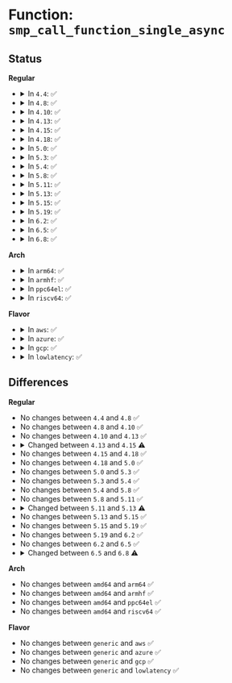 # Function: <code>smp_call_function_single_async</code>

## Status
<b>Regular</b>
<ul>
<li>
<details>
<summary>In <code>4.4</code>: ✅</summary>

```c
int smp_call_function_single_async(int cpu, struct call_single_data *csd);
```

**Collision:** Unique Global

**Inline:** No

**Transformation:** False

**Instances:**

```
In kernel/smp.c (ffffffff81103a60)
Location: kernel/smp.c:327
Inline: False
Direct callers:
  - kernel/sched/core.c:hrtick_start
  - block/blk-softirq.c:__blk_complete_request
```
**Symbols:**

```
ffffffff81103a60-ffffffff81103ac7: smp_call_function_single_async (STB_GLOBAL)
```
</details>
</li>
<li>
<details>
<summary>In <code>4.8</code>: ✅</summary>

```c
int smp_call_function_single_async(int cpu, struct call_single_data *csd);
```

**Collision:** Unique Global

**Inline:** No

**Transformation:** False

**Instances:**

```
In kernel/smp.c (ffffffff8110ae90)
Location: kernel/smp.c:311
Inline: False
Direct callers:
  - kernel/sched/core.c:hrtick_start
  - block/blk-softirq.c:__blk_complete_request
```
**Symbols:**

```
ffffffff8110ae90-ffffffff8110aefc: smp_call_function_single_async (STB_GLOBAL)
```
</details>
</li>
<li>
<details>
<summary>In <code>4.10</code>: ✅</summary>

```c
int smp_call_function_single_async(int cpu, struct call_single_data *csd);
```

**Collision:** Unique Global

**Inline:** No

**Transformation:** False

**Instances:**

```
In kernel/smp.c (ffffffff811126b0)
Location: kernel/smp.c:315
Inline: False
Direct callers:
  - kernel/sched/core.c:hrtick_start
  - block/blk-softirq.c:__blk_complete_request
```
**Symbols:**

```
ffffffff811126b0-ffffffff8111271c: smp_call_function_single_async (STB_GLOBAL)
```
</details>
</li>
<li>
<details>
<summary>In <code>4.13</code>: ✅</summary>

```c
int smp_call_function_single_async(int cpu, struct call_single_data *csd);
```

**Collision:** Unique Global

**Inline:** No

**Transformation:** False

**Instances:**

```
In kernel/smp.c (ffffffff81113bd0)
Location: kernel/smp.c:324
Inline: False
Direct callers:
  - kernel/sched/core.c:hrtick_start
  - block/blk-softirq.c:__blk_complete_request
  - block/blk-mq.c:__blk_mq_complete_request
  - net/core/dev.c:net_rps_send_ipi
```
**Symbols:**

```
ffffffff81113bd0-ffffffff81113c09: smp_call_function_single_async (STB_GLOBAL)
```
</details>
</li>
<li>
<details>
<summary>In <code>4.15</code>: ✅</summary>

```c
int smp_call_function_single_async(int cpu, call_single_data_t *csd);
```

**Collision:** Unique Global

**Inline:** No

**Transformation:** False

**Instances:**

```
In kernel/smp.c (ffffffff8111f180)
Location: kernel/smp.c:326
Inline: False
Direct callers:
  - kernel/sched/core.c:hrtick_start
  - block/blk-softirq.c:__blk_complete_request
  - block/blk-mq.c:__blk_mq_complete_request
  - net/core/dev.c:net_rps_send_ipi
```
**Symbols:**

```
ffffffff8111f180-ffffffff8111f1b9: smp_call_function_single_async (STB_GLOBAL)
```
</details>
</li>
<li>
<details>
<summary>In <code>4.18</code>: ✅</summary>

```c
int smp_call_function_single_async(int cpu, call_single_data_t *csd);
```

**Collision:** Unique Global

**Inline:** No

**Transformation:** False

**Instances:**

```
In kernel/smp.c (ffffffff8112c4b0)
Location: kernel/smp.c:326
Inline: False
Direct callers:
  - kernel/sched/core.c:hrtick_start
  - block/blk-softirq.c:__blk_complete_request
  - block/blk-mq.c:blk_mq_complete_request
  - arch/x86/lib/msr-smp.c:rdmsr_safe_on_cpu
  - net/core/dev.c:net_rps_send_ipi
```
**Symbols:**

```
ffffffff8112c4b0-ffffffff8112c4e9: smp_call_function_single_async (STB_GLOBAL)
```
</details>
</li>
<li>
<details>
<summary>In <code>5.0</code>: ✅</summary>

```c
int smp_call_function_single_async(int cpu, call_single_data_t *csd);
```

**Collision:** Unique Global

**Inline:** No

**Transformation:** False

**Instances:**

```
In kernel/smp.c (ffffffff81137d80)
Location: kernel/smp.c:326
Inline: False
Direct callers:
  - kernel/sched/core.c:hrtick_start
  - kernel/debug/debug_core.c:kgdb_roundup_cpus
  - block/blk-softirq.c:__blk_complete_request
  - block/blk-mq.c:blk_mq_complete_request
  - arch/x86/lib/msr-smp.c:rdmsr_safe_on_cpu
  - net/core/dev.c:net_rps_send_ipi
```
**Symbols:**

```
ffffffff81137d80-ffffffff81137db9: smp_call_function_single_async (STB_GLOBAL)
```
</details>
</li>
<li>
<details>
<summary>In <code>5.3</code>: ✅</summary>

```c
int smp_call_function_single_async(int cpu, call_single_data_t *csd);
```

**Collision:** Unique Global

**Inline:** No

**Transformation:** False

**Instances:**

```
In kernel/smp.c (ffffffff81142f00)
Location: kernel/smp.c:335
Inline: False
Direct callers:
  - kernel/sched/core.c:hrtick_start
  - kernel/debug/debug_core.c:kgdb_roundup_cpus
  - block/blk-softirq.c:__blk_complete_request
  - block/blk-mq.c:blk_mq_complete_request
  - arch/x86/lib/msr-smp.c:rdmsr_safe_on_cpu
  - net/core/dev.c:net_rps_send_ipi
```
**Symbols:**

```
ffffffff81142f00-ffffffff81142f39: smp_call_function_single_async (STB_GLOBAL)
```
</details>
</li>
<li>
<details>
<summary>In <code>5.4</code>: ✅</summary>

```c
int smp_call_function_single_async(int cpu, call_single_data_t *csd);
```

**Collision:** Unique Global

**Inline:** No

**Transformation:** False

**Instances:**

```
In kernel/smp.c (ffffffff8114ea40)
Location: kernel/smp.c:335
Inline: False
Direct callers:
  - kernel/sched/core.c:hrtick_start
  - kernel/debug/debug_core.c:kgdb_roundup_cpus
  - block/blk-softirq.c:__blk_complete_request
  - block/blk-mq.c:blk_mq_complete_request
  - arch/x86/lib/msr-smp.c:rdmsr_safe_on_cpu
  - net/core/dev.c:net_rps_send_ipi
```
**Symbols:**

```
ffffffff8114ea40-ffffffff8114ea79: smp_call_function_single_async (STB_GLOBAL)
```
</details>
</li>
<li>
<details>
<summary>In <code>5.8</code>: ✅</summary>

```c
int smp_call_function_single_async(int cpu, call_single_data_t *csd);
```

**Collision:** Unique Global

**Inline:** No

**Transformation:** False

**Instances:**

```
In kernel/smp.c (ffffffff8115faf0)
Location: kernel/smp.c:411
Inline: False
Direct callers:
  - kernel/sched/core.c:hrtick_start
  - kernel/sched/fair.c:kick_ilb
  - kernel/debug/debug_core.c:kgdb_roundup_cpus
  - block/blk-softirq.c:__blk_complete_request
  - block/blk-mq.c:blk_mq_force_complete_rq
  - arch/x86/lib/msr-smp.c:rdmsr_safe_on_cpu
  - net/core/dev.c:dev_cpu_dead
  - net/core/dev.c:net_rps_send_ipi
```
**Symbols:**

```
ffffffff8115faf0-ffffffff8115fb13: smp_call_function_single_async (STB_GLOBAL)
```
</details>
</li>
<li>
<details>
<summary>In <code>5.11</code>: ✅</summary>

```c
int smp_call_function_single_async(int cpu, call_single_data_t *csd);
```

**Collision:** Unique Global

**Inline:** No

**Transformation:** False

**Instances:**

```
In kernel/smp.c (ffffffff8115ba90)
Location: kernel/smp.c:545
Inline: False
Direct callers:
  - kernel/sched/core.c:hrtick_start
  - kernel/sched/fair.c:kick_ilb
  - kernel/debug/debug_core.c:kgdb_roundup_cpus
  - arch/x86/lib/msr-smp.c:rdmsr_safe_on_cpu
  - net/core/dev.c:dev_cpu_dead
  - net/core/dev.c:net_rps_send_ipi
```
**Symbols:**

```
ffffffff8115ba90-ffffffff8115bab3: smp_call_function_single_async (STB_GLOBAL)
```
</details>
</li>
<li>
<details>
<summary>In <code>5.13</code>: ✅</summary>

```c
int smp_call_function_single_async(int cpu, struct __call_single_data *csd);
```

**Collision:** Unique Global

**Inline:** No

**Transformation:** False

**Instances:**

```
In kernel/smp.c (ffffffff8115ccb0)
Location: kernel/smp.c:787
Inline: False
Direct callers:
  - kernel/sched/core.c:hrtick_start
  - kernel/sched/fair.c:nohz_balancer_kick
  - kernel/debug/debug_core.c:kgdb_roundup_cpus
  - arch/x86/lib/msr-smp.c:rdmsr_safe_on_cpu
  - net/core/dev.c:net_rps_send_ipi
```
**Symbols:**

```
ffffffff8115ccb0-ffffffff8115ccd3: smp_call_function_single_async (STB_GLOBAL)
```
</details>
</li>
<li>
<details>
<summary>In <code>5.15</code>: ✅</summary>

```c
int smp_call_function_single_async(int cpu, struct __call_single_data *csd);
```

**Collision:** Unique Global

**Inline:** No

**Transformation:** False

**Instances:**

```
In kernel/smp.c (ffffffff81181ee0)
Location: kernel/smp.c:789
Inline: False
Direct callers:
  - kernel/sched/core.c:hrtick_start
  - kernel/sched/fair.c:nohz_balancer_kick
  - kernel/debug/debug_core.c:kgdb_roundup_cpus
  - arch/x86/lib/msr-smp.c:rdmsr_safe_on_cpu
  - net/core/dev.c:net_rps_send_ipi
```
**Symbols:**

```
ffffffff81181ee0-ffffffff81181f03: smp_call_function_single_async (STB_GLOBAL)
```
</details>
</li>
<li>
<details>
<summary>In <code>5.19</code>: ✅</summary>

```c
int smp_call_function_single_async(int cpu, struct __call_single_data *csd);
```

**Collision:** Unique Global

**Inline:** No

**Transformation:** False

**Instances:**

```
In kernel/smp.c (ffffffff811b8660)
Location: kernel/smp.c:808
Inline: False
Direct callers:
  - kernel/sched/core.c:hrtick_start
  - kernel/sched/fair.c:nohz_balancer_kick
  - kernel/debug/debug_core.c:kgdb_roundup_cpus
  - block/blk-mq.c:blk_mq_complete_request_remote
  - arch/x86/lib/msr-smp.c:rdmsr_safe_on_cpu
  - net/core/skbuff.c:skb_attempt_defer_free
  - net/core/dev.c:net_rps_send_ipi
```
**Symbols:**

```
ffffffff811b8660-ffffffff811b86ab: smp_call_function_single_async (STB_GLOBAL)
```
</details>
</li>
<li>
<details>
<summary>In <code>6.2</code>: ✅</summary>

```c
int smp_call_function_single_async(int cpu, struct __call_single_data *csd);
```

**Collision:** Unique Global

**Inline:** No

**Transformation:** False

**Instances:**

```
In kernel/smp.c (ffffffff811f99d0)
Location: kernel/smp.c:807
Inline: False
Direct callers:
  - kernel/sched/core.c:hrtick_start
  - kernel/sched/fair.c:nohz_balancer_kick
  - kernel/debug/debug_core.c:kgdb_roundup_cpus
  - block/blk-mq.c:blk_mq_complete_request_remote
  - arch/x86/lib/msr-smp.c:rdmsr_safe_on_cpu
  - net/core/skbuff.c:skb_attempt_defer_free
  - net/core/dev.c:net_rps_send_ipi
```
**Symbols:**

```
ffffffff811f99d0-ffffffff811f9a1b: smp_call_function_single_async (STB_GLOBAL)
```
</details>
</li>
<li>
<details>
<summary>In <code>6.5</code>: ✅</summary>

```c
int smp_call_function_single_async(int cpu, struct __call_single_data *csd);
```

**Collision:** Unique Global

**Inline:** No

**Transformation:** False

**Instances:**

```
In kernel/smp.c (ffffffff8120f070)
Location: kernel/smp.c:661
Inline: False
Direct callers:
  - kernel/sched/core.c:hrtick_start
  - kernel/sched/fair.c:kick_ilb
  - kernel/sched/fair.c:distribute_cfs_runtime
  - kernel/debug/debug_core.c:kgdb_roundup_cpus
  - block/blk-mq.c:blk_mq_complete_request_remote
  - arch/x86/lib/msr-smp.c:rdmsr_safe_on_cpu
  - net/core/skbuff.c:skb_attempt_defer_free
  - net/core/dev.c:net_rps_send_ipi
```
**Symbols:**

```
ffffffff8120f070-ffffffff8120f0bb: smp_call_function_single_async (STB_GLOBAL)
```
</details>
</li>
<li>
<details>
<summary>In <code>6.8</code>: ✅</summary>

```c
int smp_call_function_single_async(int cpu, call_single_data_t *csd);
```

**Collision:** Unique Global

**Inline:** No

**Transformation:** False

**Instances:**

```
In kernel/smp.c (ffffffff81226810)
Location: kernel/smp.c:681
Inline: False
Direct callers:
  - kernel/sched/core.c:hrtick_start
  - kernel/sched/fair.c:kick_ilb
  - kernel/sched/fair.c:distribute_cfs_runtime
  - kernel/debug/debug_core.c:kgdb_roundup_cpus
  - block/blk-mq.c:blk_mq_complete_request_remote
  - arch/x86/lib/msr-smp.c:rdmsr_safe_on_cpu
  - net/core/skbuff.c:skb_attempt_defer_free
  - net/core/dev.c:net_rps_send_ipi
```
**Symbols:**

```
ffffffff81226810-ffffffff8122685b: smp_call_function_single_async (STB_GLOBAL)
```
</details>
</li>
</ul>
<b>Arch</b>
<ul>
<li>
<details>
<summary>In <code>arm64</code>: ✅</summary>

```c
int smp_call_function_single_async(int cpu, call_single_data_t *csd);
```

**Collision:** Unique Global

**Inline:** No

**Transformation:** False

**Instances:**

```
In kernel/smp.c (ffff8000101bce78)
Location: kernel/smp.c:335
Inline: False
Direct callers:
  - kernel/sched/core.c:hrtick_start
  - kernel/debug/debug_core.c:kgdb_roundup_cpus
  - block/blk-softirq.c:__blk_complete_request
  - block/blk-mq.c:blk_mq_complete_request
  - net/core/dev.c:net_rps_send_ipi
```
**Symbols:**

```
ffff8000101bce78-ffff8000101bcf00: smp_call_function_single_async (STB_GLOBAL)
```
</details>
</li>
<li>
<details>
<summary>In <code>armhf</code>: ✅</summary>

```c
int smp_call_function_single_async(int cpu, call_single_data_t *csd);
```

**Collision:** Unique Global

**Inline:** No

**Transformation:** False

**Instances:**

```
In kernel/smp.c (c0404fdc)
Location: kernel/smp.c:335
Inline: False
Direct callers:
  - kernel/sched/core.c:hrtick_start
  - kernel/debug/debug_core.c:kgdb_roundup_cpus
  - block/blk-softirq.c:__blk_complete_request
  - block/blk-mq.c:blk_mq_complete_request
  - drivers/cpuidle/coupled.c:cpuidle_coupled_poke_others
  - net/core/dev.c:net_rps_send_ipi
```
**Symbols:**

```
c0404fdc-c040509c: smp_call_function_single_async (STB_GLOBAL)
```
</details>
</li>
<li>
<details>
<summary>In <code>ppc64el</code>: ✅</summary>

```c
int smp_call_function_single_async(int cpu, call_single_data_t *csd);
```

**Collision:** Unique Global

**Inline:** No

**Transformation:** False

**Instances:**

```
In kernel/smp.c (c000000000222fe0)
Location: kernel/smp.c:335
Inline: False
Direct callers:
  - kernel/sched/core.c:hrtick_start
  - kernel/debug/debug_core.c:kgdb_roundup_cpus
  - block/blk-softirq.c:__blk_complete_request
  - block/blk-mq.c:blk_mq_complete_request
  - net/core/dev.c:net_rps_send_ipi
```
**Symbols:**

```
c000000000222fe0-c000000000223080: smp_call_function_single_async (STB_GLOBAL)
```
</details>
</li>
<li>
<details>
<summary>In <code>riscv64</code>: ✅</summary>

```c
int smp_call_function_single_async(int cpu, call_single_data_t *csd);
```

**Collision:** Unique Global

**Inline:** No

**Transformation:** False

**Instances:**

```
In kernel/smp.c (ffffffe0001406e4)
Location: kernel/smp.c:335
Inline: False
Direct callers:
  - kernel/sched/core.c:hrtick_start
  - block/blk-softirq.c:__blk_complete_request
  - block/blk-mq.c:blk_mq_complete_request
  - net/core/dev.c:net_rps_send_ipi
```
**Symbols:**

```
ffffffe0001406e4-ffffffe000140742: smp_call_function_single_async (STB_GLOBAL)
```
</details>
</li>
</ul>
<b>Flavor</b>
<ul>
<li>
<details>
<summary>In <code>aws</code>: ✅</summary>

```c
int smp_call_function_single_async(int cpu, call_single_data_t *csd);
```

**Collision:** Unique Global

**Inline:** No

**Transformation:** False

**Instances:**

```
In kernel/smp.c (ffffffff81147060)
Location: kernel/smp.c:335
Inline: False
Direct callers:
  - kernel/sched/core.c:hrtick_start
  - kernel/debug/debug_core.c:kgdb_roundup_cpus
  - block/blk-softirq.c:__blk_complete_request
  - block/blk-mq.c:blk_mq_complete_request
  - arch/x86/lib/msr-smp.c:rdmsr_safe_on_cpu
  - net/core/dev.c:net_rps_send_ipi
```
**Symbols:**

```
ffffffff81147060-ffffffff81147099: smp_call_function_single_async (STB_GLOBAL)
```
</details>
</li>
<li>
<details>
<summary>In <code>azure</code>: ✅</summary>

```c
int smp_call_function_single_async(int cpu, call_single_data_t *csd);
```

**Collision:** Unique Global

**Inline:** No

**Transformation:** False

**Instances:**

```
In kernel/smp.c (ffffffff8113a340)
Location: kernel/smp.c:335
Inline: False
Direct callers:
  - kernel/sched/core.c:hrtick_start
  - kernel/debug/debug_core.c:kgdb_roundup_cpus
  - block/blk-softirq.c:__blk_complete_request
  - block/blk-mq.c:blk_mq_complete_request
  - arch/x86/lib/msr-smp.c:rdmsr_safe_on_cpu
  - net/core/dev.c:net_rps_send_ipi
```
**Symbols:**

```
ffffffff8113a340-ffffffff8113a379: smp_call_function_single_async (STB_GLOBAL)
```
</details>
</li>
<li>
<details>
<summary>In <code>gcp</code>: ✅</summary>

```c
int smp_call_function_single_async(int cpu, call_single_data_t *csd);
```

**Collision:** Unique Global

**Inline:** No

**Transformation:** False

**Instances:**

```
In kernel/smp.c (ffffffff81144f10)
Location: kernel/smp.c:335
Inline: False
Direct callers:
  - kernel/sched/core.c:hrtick_start
  - kernel/debug/debug_core.c:kgdb_roundup_cpus
  - block/blk-softirq.c:__blk_complete_request
  - block/blk-mq.c:blk_mq_complete_request
  - arch/x86/lib/msr-smp.c:rdmsr_safe_on_cpu
  - net/core/dev.c:net_rps_send_ipi
```
**Symbols:**

```
ffffffff81144f10-ffffffff81144f49: smp_call_function_single_async (STB_GLOBAL)
```
</details>
</li>
<li>
<details>
<summary>In <code>lowlatency</code>: ✅</summary>

```c
int smp_call_function_single_async(int cpu, call_single_data_t *csd);
```

**Collision:** Unique Global

**Inline:** No

**Transformation:** False

**Instances:**

```
In kernel/smp.c (ffffffff81151ab0)
Location: kernel/smp.c:335
Inline: False
Direct callers:
  - kernel/sched/core.c:hrtick_start
  - kernel/debug/debug_core.c:kgdb_roundup_cpus
  - block/blk-softirq.c:__blk_complete_request
  - block/blk-mq.c:blk_mq_complete_request
  - arch/x86/lib/msr-smp.c:rdmsr_safe_on_cpu
  - net/core/dev.c:net_rps_send_ipi
```
**Symbols:**

```
ffffffff81151ab0-ffffffff81151b00: smp_call_function_single_async (STB_GLOBAL)
```
</details>
</li>
</ul>

## Differences
<b>Regular</b>
<ul>
<li>
No changes between <code>4.4</code> and <code>4.8</code> ✅
</li>
<li>
No changes between <code>4.8</code> and <code>4.10</code> ✅
</li>
<li>
No changes between <code>4.10</code> and <code>4.13</code> ✅
</li>
<li>
<details>
<summary>Changed between <code>4.13</code> and <code>4.15</code> ⚠️</summary>
<ul>
<li>
<b>Param type changed. </b>
<code>struct call_single_data *csd</code> ➡️ <code>call_single_data_t *csd</code>
</li>
</ul>
</details>
</li>
<li>
No changes between <code>4.15</code> and <code>4.18</code> ✅
</li>
<li>
No changes between <code>4.18</code> and <code>5.0</code> ✅
</li>
<li>
No changes between <code>5.0</code> and <code>5.3</code> ✅
</li>
<li>
No changes between <code>5.3</code> and <code>5.4</code> ✅
</li>
<li>
No changes between <code>5.4</code> and <code>5.8</code> ✅
</li>
<li>
No changes between <code>5.8</code> and <code>5.11</code> ✅
</li>
<li>
<details>
<summary>Changed between <code>5.11</code> and <code>5.13</code> ⚠️</summary>
<ul>
<li>
<b>Param type changed. </b>
<code>call_single_data_t *csd</code> ➡️ <code>struct __call_single_data *csd</code>
</li>
</ul>
</details>
</li>
<li>
No changes between <code>5.13</code> and <code>5.15</code> ✅
</li>
<li>
No changes between <code>5.15</code> and <code>5.19</code> ✅
</li>
<li>
No changes between <code>5.19</code> and <code>6.2</code> ✅
</li>
<li>
No changes between <code>6.2</code> and <code>6.5</code> ✅
</li>
<li>
<details>
<summary>Changed between <code>6.5</code> and <code>6.8</code> ⚠️</summary>
<ul>
<li>
<b>Param type changed. </b>
<code>struct __call_single_data *csd</code> ➡️ <code>call_single_data_t *csd</code>
</li>
</ul>
</details>
</li>
</ul>
<b>Arch</b>
<ul>
<li>
No changes between <code>amd64</code> and <code>arm64</code> ✅
</li>
<li>
No changes between <code>amd64</code> and <code>armhf</code> ✅
</li>
<li>
No changes between <code>amd64</code> and <code>ppc64el</code> ✅
</li>
<li>
No changes between <code>amd64</code> and <code>riscv64</code> ✅
</li>
</ul>
<b>Flavor</b>
<ul>
<li>
No changes between <code>generic</code> and <code>aws</code> ✅
</li>
<li>
No changes between <code>generic</code> and <code>azure</code> ✅
</li>
<li>
No changes between <code>generic</code> and <code>gcp</code> ✅
</li>
<li>
No changes between <code>generic</code> and <code>lowlatency</code> ✅
</li>
</ul>
